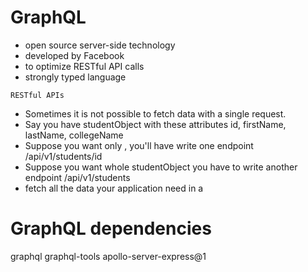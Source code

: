 # GraphQL
- open source server-side technology
- developed by Facebook
- to optimize RESTful API calls
- strongly typed language
<!------------------------------------------------------------------------>
`RESTful APIs`
- Sometimes it is not possible to fetch data with a single request.
- Say you have studentObject with these attributes
    id, firstName, lastName, collegeName
- Suppose you want only <id>, <firstname>
    you'll have write one endpoint              /api/v1/students/id
- Suppose you want whole studentObject
    you have to write another endpoint          /api/v1/students
- <GraphQL APIs> fetch all the data your application need in a <single request>

<!------------------------------------------------------------------------>

# GraphQL dependencies
graphql
graphql-tools
apollo-server-express@1

<!------------------------------------------------------------------------>